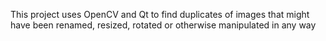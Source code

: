 This project uses OpenCV and Qt to find duplicates of images that might have been renamed, resized, rotated or otherwise manipulated in any way
